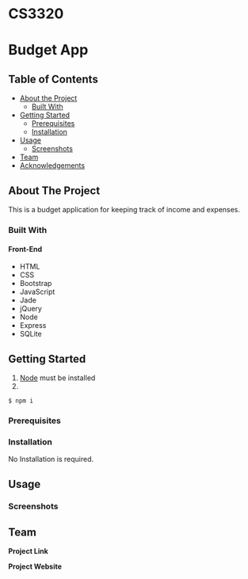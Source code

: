 # CS3320

# Budget App
## Table of Contents

* [About the Project](#about-the-project)
  * [Built With](#built-with)
* [Getting Started](#getting-started)
  * [Prerequisites](#prerequisites)
  * [Installation](#installation)
* [Usage](#usage)
  * [Screenshots](#sceenshots)
* [Team](#team)
* [Acknowledgements](#acknowledgements)

## About The Project
This is a budget application for keeping track of income and expenses.


### Built With
#### Front-End
* HTML
* CSS
* Bootstrap
* JavaScript
* Jade
* jQuery
* Node
* Express
* SQLite

## Getting Started
1. [Node](https://nodejs.org/en/) must be installed
2. 
```shell
$ npm i
```

### Prerequisites


### Installation  
No Installation is required.


## Usage


### Screenshots


## Team

**Project Link** 

**Project Website** 
